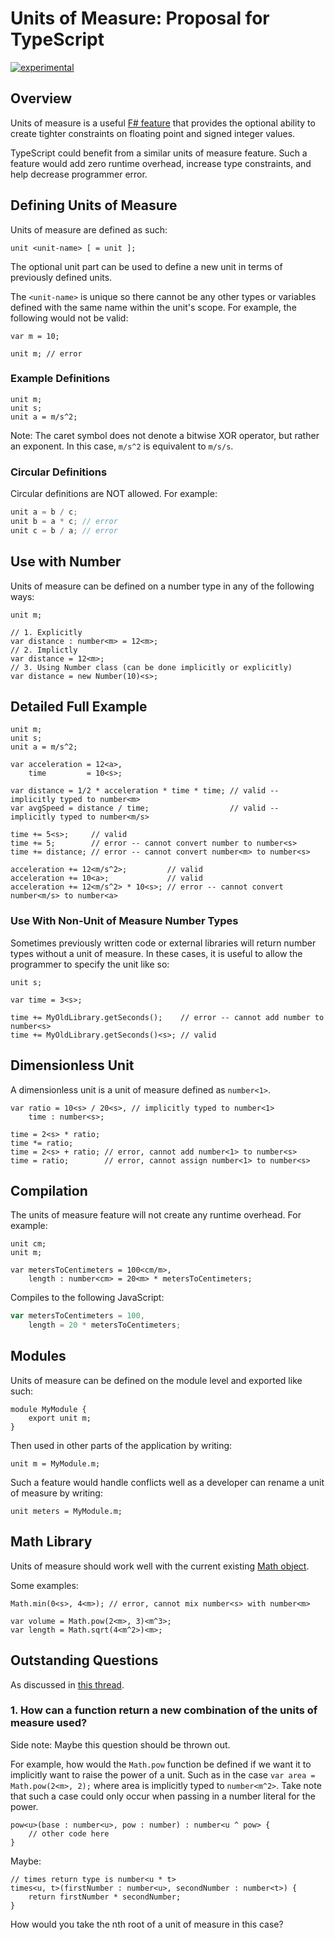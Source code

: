 Units of Measure: Proposal for TypeScript
=========================================

[![experimental](http://badges.github.io/stability-badges/dist/experimental.svg)](http://github.com/badges/stability-badges)

## Overview

Units of measure is a useful [F# feature](http://msdn.microsoft.com/en-us/library/dd233243.aspx) that provides the optional ability to create tighter constraints on floating point and signed integer values.

TypeScript could benefit from a similar units of measure feature. Such a feature would add zero runtime overhead, increase type constraints, and help decrease programmer error.

## Defining Units of Measure

Units of measure are defined as such:

```
unit <unit-name> [ = unit ];
```

The optional unit part can be used to define a new unit in terms of previously defined units. 

The `<unit-name>` is unique so there cannot be any other types or variables defined with the same name within the unit's scope. For example, the following would not be valid:

```
var m = 10;

unit m; // error
```

### Example Definitions

```
unit m;
unit s;
unit a = m/s^2;
```

Note: The caret symbol does not denote a bitwise XOR operator, but rather an exponent. In this case, `m/s^2` is equivalent to `m/s/s`.

### Circular Definitions

Circular definitions are NOT allowed. For example:

```typescript
unit a = b / c;
unit b = a * c; // error
unit c = b / a; // error
```

## Use with Number

Units of measure can be defined on a number type in any of the following ways:

```
unit m;

// 1. Explicitly
var distance : number<m> = 12<m>;
// 2. Implictly
var distance = 12<m>;
// 3. Using Number class (can be done implicitly or explicitly)
var distance = new Number(10)<s>;
```

## Detailed Full Example

```
unit m;
unit s;
unit a = m/s^2;

var acceleration = 12<a>,
    time         = 10<s>;

var distance = 1/2 * acceleration * time * time; // valid -- implicitly typed to number<m>
var avgSpeed = distance / time;                  // valid -- implicitly typed to number<m/s>

time += 5<s>;     // valid
time += 5;        // error -- cannot convert number to number<s>
time += distance; // error -- cannot convert number<m> to number<s>

acceleration += 12<m/s^2>;         // valid
acceleration += 10<a>;             // valid
acceleration += 12<m/s^2> * 10<s>; // error -- cannot convert number<m/s> to number<a>
```

### Use With Non-Unit of Measure Number Types

Sometimes previously written code or external libraries will return number types without a unit of measure. In these cases, it is useful to allow the programmer to specify the unit like so:

```
unit s;

var time = 3<s>;
    
time += MyOldLibrary.getSeconds();    // error -- cannot add number to number<s>
time += MyOldLibrary.getSeconds()<s>; // valid
```

## Dimensionless Unit

A dimensionless unit is a unit of measure defined as `number<1>`.

```
var ratio = 10<s> / 20<s>, // implicitly typed to number<1>
    time : number<s>;

time = 2<s> * ratio;
time *= ratio;
time = 2<s> + ratio; // error, cannot add number<1> to number<s>
time = ratio;        // error, cannot assign number<1> to number<s>
```

## Compilation

The units of measure feature will not create any runtime overhead. For example:

```
unit cm;
unit m;

var metersToCentimeters = 100<cm/m>,
    length : number<cm> = 20<m> * metersToCentimeters;
```

Compiles to the following JavaScript:

```javascript
var metersToCentimeters = 100,
    length = 20 * metersToCentimeters;
```

## Modules

Units of measure can be defined on the module level and exported like such:

```
module MyModule {
    export unit m;
}
```

Then used in other parts of the application by writing:

```
unit m = MyModule.m;
```

Such a feature would handle conflicts well as a developer can rename a unit of measure by writing:

```
unit meters = MyModule.m;
```

## Math Library

Units of measure should work well with the current existing [Math object](https://developer.mozilla.org/en-US/docs/Web/JavaScript/Reference/Global_Objects/Math).

Some examples:

```
Math.min(0<s>, 4<m>); // error, cannot mix number<s> with number<m>

var volume = Math.pow(2<m>, 3)<m^3>;
var length = Math.sqrt(4<m^2>)<m>;
```

## Outstanding Questions

As discussed in [this thread](https://github.com/Microsoft/TypeScript/issues/364#issuecomment-51720786).


### 1. How can a function return a new combination of the units of measure used?

Side note: Maybe this question should be thrown out.

For example, how would the `Math.pow` function be defined if we want it to implicitly want to raise the power of a unit. Such as in the case `var area = Math.pow(2<m>, 2);` where area is implicitly typed to `number<m^2>`. Take note that such a case could only occur when passing in a number literal for the power.

```
pow<u>(base : number<u>, pow : number) : number<u ^ pow> {
    // other code here
}
```

Maybe:

```
// times return type is number<u * t>
times<u, t>(firstNumber : number<u>, secondNumber : number<t>) {
    return firstNumber * secondNumber;
}
```

How would you take the nth root of a unit of measure in this case?
